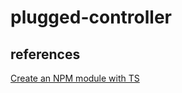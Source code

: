 # plugged-controller

## references

[Create an NPM module with TS](https://levelup.gitconnected.com/create-a-npm-module-with-typescript-c99bd0686f69)